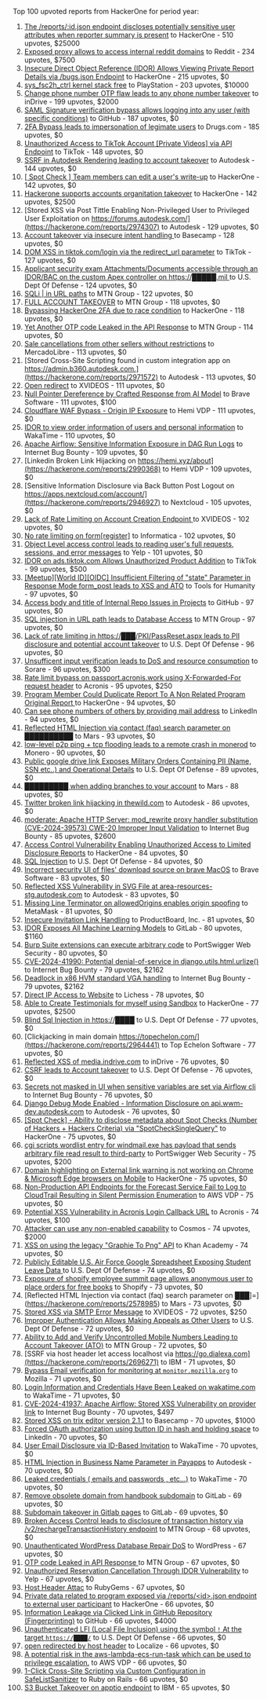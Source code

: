 Top 100 upvoted reports from HackerOne for period year:

1. [The /reports/:id.json endpoint discloses potentially sensitive user attributes when reporter summary is present](https://hackerone.com/reports/3000510) to HackerOne - 510 upvotes, $25000
2. [Exposed proxy allows to access internal reddit domains](https://hackerone.com/reports/2967634) to Reddit - 234 upvotes, $7500
3. [Insecure Direct Object Reference (IDOR) Allows Viewing Private Report Details via /bugs.json Endpoint](https://hackerone.com/reports/2487889) to HackerOne - 215 upvotes, $0
4. [sys_fsc2h_ctrl kernel stack free](https://hackerone.com/reports/2900606) to PlayStation - 203 upvotes, $10000
5. [Change phone number OTP flaw leads to any phone number takeover](https://hackerone.com/reports/2588329) to inDrive - 199 upvotes, $2000
6. [SAML Signature verification bypass allows logging into any user (with specific conditions)](https://hackerone.com/reports/2579939) to GitHub - 187 upvotes, $0
7. [2FA Bypass leads to  impersonation of legimate users](https://hackerone.com/reports/2885636) to Drugs.com - 185 upvotes, $0
8. [Unauthorized Access to TikTok Account [Private Videos] via API Endpoint](https://hackerone.com/reports/2868084) to TikTok - 148 upvotes, $0
9. [SSRF in Autodesk Rendering leading to account takeover](https://hackerone.com/reports/3024673) to Autodesk - 144 upvotes, $0
10. [[ Spot Check ] Team members can edit a user's write-up](https://hackerone.com/reports/2530242) to HackerOne - 142 upvotes, $0
11. [Hackerone supports accounts organitation takeover](https://hackerone.com/reports/2798380) to HackerOne - 142 upvotes, $2500
12. [Stored XSS via Post Tittle Enabling Non-Privileged User to Privileged User Exploitation on https://forums.autodesk.com/](https://hackerone.com/reports/2974307) to Autodesk - 129 upvotes, $0
13. [Account takeover via insecure intent handling  ](https://hackerone.com/reports/2516732) to Basecamp - 128 upvotes, $0
14. [DOM XSS in tiktok.com/login via the redirect_url parameter](https://hackerone.com/reports/2583874) to TikTok - 127 upvotes, $0
15. [Applicant security exam Attachments/Documents accessible through an IDOR/BAC on the custom Apex controller on https://█████.mil ](https://hackerone.com/reports/2950536) to U.S. Dept Of Defense - 124 upvotes, $0
16. [SQLi | in URL paths](https://hackerone.com/reports/2958619) to MTN Group - 122 upvotes, $0
17. [FULL ACCOUNT TAKEOVER](https://hackerone.com/reports/2542372) to MTN Group - 118 upvotes, $0
18. [Bypassing HackerOne 2FA due to race condition](https://hackerone.com/reports/2598548) to HackerOne - 118 upvotes, $0
19. [Yet Another OTP code Leaked in the API Response](https://hackerone.com/reports/2635315) to MTN Group - 114 upvotes, $0
20. [Sale cancellations from other sellers without restrictions](https://hackerone.com/reports/2495989) to MercadoLibre - 113 upvotes, $0
21. [Stored Cross-Site Scripting found in custom integration app on https://admin.b360.autodesk.com.](https://hackerone.com/reports/2971572) to Autodesk - 113 upvotes, $0
22. [Open redirect](https://hackerone.com/reports/2957962) to XVIDEOS - 111 upvotes, $0
23. [Null Pointer Dereference by Crafted Response from AI Model](https://hackerone.com/reports/2958097) to Brave Software - 111 upvotes, $100
24. [Cloudflare WAF Bypass - Origin IP Exposure](https://hackerone.com/reports/2991326) to Hemi VDP - 111 upvotes, $0
25. [IDOR to view order information of users and personal information](https://hackerone.com/reports/2524562) to WakaTime - 110 upvotes, $0
26. [Apache Airflow: Sensitive Information Exposure in DAG Run Logs](https://hackerone.com/reports/2828271) to Internet Bug Bounty - 109 upvotes, $0
27. [Linkedin Broken Link Hijacking on https://hemi.xyz/about](https://hackerone.com/reports/2990368) to Hemi VDP - 109 upvotes, $0
28. [Sensitive Information Disclosure via Back Button Post Logout on https://apps.nextcloud.com/account/](https://hackerone.com/reports/2946927) to Nextcloud - 105 upvotes, $0
29. [Lack of Rate Limiting on Account Creation Endpoint  ](https://hackerone.com/reports/2915502) to XVIDEOS - 102 upvotes, $0
30. [No rate limiting on form[register]](https://hackerone.com/reports/2583500) to Informatica - 102 upvotes, $0
31. [Object Level access control leads to reading user's full requests, sessions, and error messages](https://hackerone.com/reports/2891449) to Yelp - 101 upvotes, $0
32. [IDOR on ads.tiktok.com Allows Unauthorized Product Addition](https://hackerone.com/reports/2848610) to TikTok - 99 upvotes, $500
33. [[Meetup][World ID][OIDC] Insufficient Filtering of "state" Parameter in Response Mode form_post leads to XSS and ATO](https://hackerone.com/reports/2515808) to Tools for Humanity - 97 upvotes, $0
34. [Access body and title of Internal Repo Issues in Projects](https://hackerone.com/reports/2501036) to GitHub - 97 upvotes, $0
35. [SQL injection in URL path leads to Database Access](https://hackerone.com/reports/2633959) to MTN Group - 97 upvotes, $0
36. [Lack of rate limiting in https://███/PKI/PassReset.aspx leads to PII disclosure and potential account takeover](https://hackerone.com/reports/2748003) to U.S. Dept Of Defense - 96 upvotes, $0
37. [Unsufficent input verification leads to DoS and resource consumption](https://hackerone.com/reports/2818147) to Sorare - 96 upvotes, $300
38. [Rate limit bypass on passport.acronis.work using X-Forwarded-For request header](https://hackerone.com/reports/2627062) to Acronis - 95 upvotes, $250
39. [Program Member Could Duplicate Report To A Non Related Program Original Report ](https://hackerone.com/reports/2513082) to HackerOne - 94 upvotes, $0
40. [Can see phone numbers of others by providing mail address](https://hackerone.com/reports/2534458) to LinkedIn - 94 upvotes, $0
41. [Reflected HTML Injection via contact (faq) search parameter on ██████████](https://hackerone.com/reports/2587101) to Mars - 93 upvotes, $0
42. [low-level p2p ping + tcp flooding leads to a remote crash in monerod](https://hackerone.com/reports/2858802) to Monero - 90 upvotes, $0
43. [Public google drive link Exposes Military Orders Containing PII (Name, SSN etc..) and Operational Details](https://hackerone.com/reports/2926447) to U.S. Dept Of Defense - 89 upvotes, $0
44. [█████████ when adding branches to your account](https://hackerone.com/reports/2756402) to Mars - 88 upvotes, $0
45. [Twitter broken link hijacking in thewild.com](https://hackerone.com/reports/3035275) to Autodesk - 86 upvotes, $0
46. [moderate: Apache HTTP Server: mod_rewrite proxy handler substitution (CVE-2024-39573) CWE-20 Improper Input Validation](https://hackerone.com/reports/2585374) to Internet Bug Bounty - 85 upvotes, $2600
47. [Access Control Vulnerability Enabling Unauthorized Access to Limited Disclosure Reports](https://hackerone.com/reports/2516250) to HackerOne - 84 upvotes, $0
48. [SQL Injection](https://hackerone.com/reports/2737595) to U.S. Dept Of Defense - 84 upvotes, $0
49. [ Incorrect security UI of files' download source on brave MacOS](https://hackerone.com/reports/2888770) to Brave Software - 83 upvotes, $0
50. [Reflected XSS Vulnerability in SVG File at area-resources-stg.autodesk.com](https://hackerone.com/reports/3045455) to Autodesk - 83 upvotes, $0
51. [Missing Line Terminator on allowedOrigins enables origin spoofing](https://hackerone.com/reports/2585855) to MetaMask - 81 upvotes, $0
52. [Insecure Invitation Link Handling](https://hackerone.com/reports/2586433) to ProductBoard, Inc. - 81 upvotes, $0
53. [IDOR Exposes All Machine Learning Models](https://hackerone.com/reports/2528293) to GitLab - 80 upvotes, $1160
54. [Burp Suite extensions can execute arbitrary code](https://hackerone.com/reports/3014158) to PortSwigger Web Security - 80 upvotes, $0
55. [CVE-2024-41990: Potential denial-of-service in django.utils.html.urlize()](https://hackerone.com/reports/2795558) to Internet Bug Bounty - 79 upvotes, $2162
56. [Deadlock in x86 HVM standard VGA handling](https://hackerone.com/reports/2921724) to Internet Bug Bounty - 79 upvotes, $2162
57. [Direct IP Access to Website](https://hackerone.com/reports/3068485) to Lichess - 78 upvotes, $0
58. [Able to Create  Testimonials for myself using Sandbox](https://hackerone.com/reports/2490953) to HackerOne - 77 upvotes, $2500
59. [Blind Sql Injection in https://████](https://hackerone.com/reports/2597543) to U.S. Dept Of Defense - 77 upvotes, $0
60. [Clickjacking in main domain https://topechelon.com/](https://hackerone.com/reports/2964441) to Top Echelon Software - 77 upvotes, $0
61. [Reflected XSS of media.indrive.com](https://hackerone.com/reports/2503113) to inDrive - 76 upvotes, $0
62. [CSRF leads to Account takeover](https://hackerone.com/reports/2699029) to U.S. Dept Of Defense - 76 upvotes, $0
63. [Secrets not masked in UI when sensitive variables are set via Airflow cli](https://hackerone.com/reports/2828263) to Internet Bug Bounty - 76 upvotes, $0
64. [Django Debug Mode Enabled - Information Disclosure on api.wwm-dev.autodesk.com](https://hackerone.com/reports/2965143) to Autodesk - 76 upvotes, $0
65. [[Spot Check] - Ability to disclose metadata about Spot Checks (Number of Hackers + Hackers Criteria) via "SpotCheckSingleQuery"](https://hackerone.com/reports/2524939) to HackerOne - 75 upvotes, $0
66. [cgi scripts wordlist entry for windmail.exe has payload that sends arbitrary file read result to third-party](https://hackerone.com/reports/2733994) to PortSwigger Web Security - 75 upvotes, $200
67. [Domain highlighting on External link warning is not working on Chrome & Microsoft Edge browsers on Mobile](https://hackerone.com/reports/2553026) to HackerOne - 75 upvotes, $0
68. [Non-Production API Endpoints for the Forecast Service Fail to Log to CloudTrail Resulting in Silent Permission Enumeration](https://hackerone.com/reports/3022516) to AWS VDP - 75 upvotes, $0
69. [ Potential XSS Vulnerability in Acronis Login Callback URL](https://hackerone.com/reports/2611305) to Acronis - 74 upvotes, $100
70. [Attacker can use any non-enabled capability](https://hackerone.com/reports/2930811) to Cosmos - 74 upvotes, $2000
71. [XSS on using the legacy "Graphie To Png" API](https://hackerone.com/reports/2846011) to Khan Academy - 74 upvotes, $0
72. [Publicly Editable U.S. Air Force Google Spreadsheet Exposing Student Leave Data ](https://hackerone.com/reports/2682079) to U.S. Dept Of Defense - 74 upvotes, $0
73. [Exposure of shopify employee summit page allows anonymous user to place orders for free books](https://hackerone.com/reports/2552027) to Shopify - 73 upvotes, $0
74. [Reflected HTML Injection via contact (faq) search parameter on ███]=](https://hackerone.com/reports/2578985) to Mars - 73 upvotes, $0
75. [Stored XSS via SMTP Error Message](https://hackerone.com/reports/2956266) to XVIDEOS - 72 upvotes, $250
76. [Improper Authentication Allows Making Appeals as Other Users](https://hackerone.com/reports/2666323) to U.S. Dept Of Defense - 72 upvotes, $0
77. [Ability to Add and Verify Uncontrolled Mobile Numbers Leading to Account Takeover (ATO)](https://hackerone.com/reports/2762462) to MTN Group - 72 upvotes, $0
78. [SSRF via host header let access localhost via https://go.dialexa.com](https://hackerone.com/reports/2696271) to IBM - 71 upvotes, $0
79. [ Bypass Email verification for monitoring at `monitor.mozilla.org`](https://hackerone.com/reports/2712583) to Mozilla - 71 upvotes, $0
80. [Login Information and Credentials Have Been Leaked on wakatime.com](https://hackerone.com/reports/3090641) to WakaTime - 71 upvotes, $0
81. [CVE-2024-41937: Apache Airflow: Stored XSS Vulnerability on provider link](https://hackerone.com/reports/2677187) to Internet Bug Bounty - 70 upvotes, $497
82. [Stored XSS on trix editor version 2.1.1](https://hackerone.com/reports/2521419) to Basecamp - 70 upvotes, $1000
83. [Forced OAuth authorization using button ID in hash and holding space](https://hackerone.com/reports/2649615) to LinkedIn - 70 upvotes, $0
84. [User Email Disclosure via ID-Based Invitation](https://hackerone.com/reports/3003716) to WakaTime - 70 upvotes, $0
85. [HTML Injection in Business Name Parameter in Payapps](https://hackerone.com/reports/2978923) to Autodesk - 70 upvotes, $0
86. [Leaked credentials ( emails and passwords , etc...)](https://hackerone.com/reports/3091909) to WakaTime - 70 upvotes, $0
87. [Remove obsolete domain from handbook subdomain](https://hackerone.com/reports/2599840) to GitLab - 69 upvotes, $0
88. [Subdomain takeover in Gitlab pages](https://hackerone.com/reports/2523654) to GitLab - 69 upvotes, $0
89. [Broken Access Control leads to disclosure of transaction history via /v2/rechargeTransactionHistory endpoint](https://hackerone.com/reports/2746709) to MTN Group - 68 upvotes, $0
90. [Unauthenticated WordPress Database Repair DoS](https://hackerone.com/reports/2786591) to WordPress - 67 upvotes, $0
91. [OTP code Leaked in API Response ](https://hackerone.com/reports/2633888) to MTN Group - 67 upvotes, $0
92. [Unauthorized Reservation Cancellation Through IDOR Vulnerability](https://hackerone.com/reports/2944357) to Yelp - 67 upvotes, $0
93. [Host Header Attac](https://hackerone.com/reports/2627221) to RubyGems - 67 upvotes, $0
94. [Private data related to program exposed via /reports/\<id\>.json endpoint to external user participant](https://hackerone.com/reports/2580982) to HackerOne - 66 upvotes, $0
95. [Information Leakage via Clicked Link in GitHub Repository (Fingerprinting)](https://hackerone.com/reports/2505761) to GitHub - 66 upvotes, $4000
96. [Unauthenticated LFI (Local File Inclusion) using the symbol `!` At the target `https://████/`](https://hackerone.com/reports/2778380) to U.S. Dept Of Defense - 66 upvotes, $0
97. [open redirected by host header](https://hackerone.com/reports/2828499) to Localize - 66 upvotes, $0
98. [A potential risk in the aws-lambda-ecs-run-task which can be used to privilege escalation.](https://hackerone.com/reports/2894222) to AWS VDP - 66 upvotes, $0
99. [1-Click Cross-Site Scripting via Custom Configuration in SafeListSanitizer](https://hackerone.com/reports/3008446) to Ruby on Rails - 66 upvotes, $0
100. [S3 Bucket Takeover on apptio endpoint](https://hackerone.com/reports/2498255) to IBM - 65 upvotes, $0
